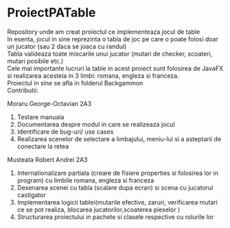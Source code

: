 # ProiectPATable
Repository unde am creat proiectul ce implementeaza jocul de table   
In esenta, jocul in sine reprezinta o tabla de joc pe care o poate folosi doar un jucator (sau 2 daca se joaca cu randul)     
Tabla valideaza toate miscarile unui jucator (mutari de checker, scoateri, mutari posibile etc.)    
Cele mai importante lucruri la table in acest proiect sunt folosirea de JavaFX si realizarea acesteia in 3 limbi: romana, engleza si franceza.     
Proiectul in sine se afla in folderul Backgammon    
Contributii:      

Moraru George-Octavian 2A3    
1. Testare manuala    
2. Documentarea despre modul in care se realizeaza jocul   
3. Identificare de bug-uri/ use cases   
4. Realizarea scenelor de selectare a limbajului, meniu-lui si a asteptarii de conectare la retea 

Musteata Robert Andrei 2A3     
1. Internationalizare partiala (creare de fisiere properties si folosirea lor in program) cu limbile romana, engleza si franceza
2. Desenarea scenei cu tabla (scalare dupa ecran) si scena cu jucatorul castigator
3. Implementarea logicii tablei(mutarile efective, zaruri, verificarea mutari ce se pot realiza, blocarea jucatorilor,scoaterea pieselor )   
4. Structurarea proiectului in pachete si clasele respective cu rolurile lor
